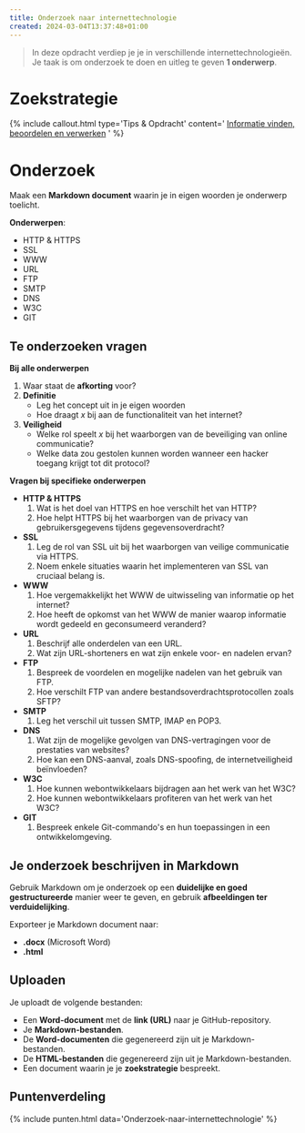 ```yaml
---
title: Onderzoek naar internettechnologie
created: 2024-03-04T13:37:48+01:00
---
```


> In deze opdracht verdiep je je in verschillende internettechnologieën.
> Je taak is om onderzoek te doen en uitleg te geven **1 onderwerp**.

# Zoekstrategie

{% include callout.html type='Tips & Opdracht' content='
[Informatie vinden, beoordelen en verwerken](../universeel/informatie-vinden-beoordelen-en-verwerken)
' %}

# Onderzoek

Maak een **Markdown document** waarin je in eigen woorden je onderwerp toelicht.

**Onderwerpen**:

- HTTP & HTTPS
- SSL
- WWW
- URL
- FTP
- SMTP
- DNS
- W3C
- GIT

## Te onderzoeken vragen

**Bij alle onderwerpen**

1. Waar staat de **afkorting** voor?
2. **Definitie**
   - Leg het concept uit in je eigen woorden
   - Hoe draagt _x_ bij aan de functionaliteit van het internet?
3. **Veiligheid**
   - Welke rol speelt _x_ bij het waarborgen van de beveiliging van online communicatie?
   - Welke data zou gestolen kunnen worden wanneer een hacker toegang krijgt tot dit protocol?

**Vragen bij specifieke onderwerpen**

- **HTTP & HTTPS**
  1. Wat is het doel van HTTPS en hoe verschilt het van HTTP?
  2. Hoe helpt HTTPS bij het waarborgen van de privacy van gebruikersgegevens tijdens gegevensoverdracht?
- **SSL**
  1. Leg de rol van SSL uit bij het waarborgen van veilige communicatie via HTTPS.
  2. Noem enkele situaties waarin het implementeren van SSL van cruciaal belang is.
- **WWW**
  1. Hoe vergemakkelijkt het WWW de uitwisseling van informatie op het internet?
  2. Hoe heeft de opkomst van het WWW de manier waarop informatie wordt gedeeld en geconsumeerd veranderd?
- **URL**
  1. Beschrijf alle onderdelen van een URL.
  2. Wat zijn URL-shorteners en wat zijn enkele voor- en nadelen ervan?
- **FTP**
  1. Bespreek de voordelen en mogelijke nadelen van het gebruik van FTP.
  2. Hoe verschilt FTP van andere bestandsoverdrachtsprotocollen zoals SFTP?
- **SMTP**
  1. Leg het verschil uit tussen SMTP, IMAP en POP3.
- **DNS**
  1. Wat zijn de mogelijke gevolgen van DNS-vertragingen voor de prestaties van websites?
  2. Hoe kan een DNS-aanval, zoals DNS-spoofing, de internetveiligheid beïnvloeden?
- **W3C**
  1. Hoe kunnen webontwikkelaars bijdragen aan het werk van het W3C?
  2. Hoe kunnen webontwikkelaars profiteren van het werk van het W3C?
- **GIT**
  1. Bespreek enkele Git-commando's en hun toepassingen in een ontwikkelomgeving.

## Je onderzoek beschrijven in Markdown

Gebruik Markdown om je onderzoek op een **duidelijke en goed gestructureerde** manier weer te geven, en gebruik **afbeeldingen ter verduidelijking**.

Exporteer je Markdown document naar:

- **.docx** (Microsoft Word)
- **.html**

## Uploaden

Je uploadt de volgende bestanden:

- Een **Word-document** met de **link (URL)** naar je GitHub-repository.
- Je **Markdown-bestanden**.
- De **Word-documenten** die gegenereerd zijn uit je Markdown-bestanden.
- De **HTML-bestanden** die gegenereerd zijn uit je Markdown-bestanden.
- Een document waarin je je **zoekstrategie** bespreekt.

## Puntenverdeling

{% include punten.html data='Onderzoek-naar-internettechnologie' %}

